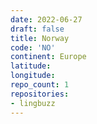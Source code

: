 ```yaml
---
date: 2022-06-27
draft: false
title: Norway
code: 'NO'
continent: Europe
latitude:
longitude:
repo_count: 1
repositories:
- lingbuzz
---
```



